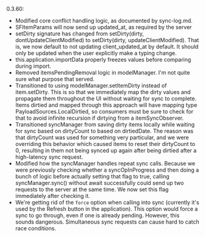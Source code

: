 0.3.60:
- Modified core conflict handling logic, as documented by sync-log.md.
- SFItemParams will now send up updated_at, as required by the server
- setDirty signature has changed from setDirty(dirty, dontUpdateClientModified) to setDirty(dirty, updateClientModified). That is, we now default to not updating client_updated_at by default. It should only be updated when the user explicitly make a typing change.
- this.application.importData properly freezes values before comparing during import.
- Removed itemsPendingRemoval logic in modelManager. I'm not quite sure what purpose that served.
- Transitioned to using modelManager.setItemDirty instead of item.setDirty. This is so that we immediately map the dirty values and propagate them throughout the UI without waiting for sync to complete. Items dirtied and mapped through this approach will have mapping type PayloadSources.LocalDirtied, so consumers must be sure to check for that to avoid infinite recursion if dirtying from a itemSyncObserver.
- Transitioned syncManager from saving dirty items locally while waiting for sync based on dirtyCount to based on dirtiedDate. The reason was that dirtyCount was used for something very particular, and we were overriding this behavior which caused items to reset their dirtyCount to 0, resulting in them not being synced up again after being dirtied after a high-latency sync request.
- Modified how the syncManager handles repeat sync calls. Because we were previously checking whether a syncOpInProgress and then doing a bunch of logic before actually setting that flag to true, calling syncManager.sync() without await successfully could send up two requests to the server at the same time. We now set this flag immediately after checking it.
- We're getting rid of the `force` option when calling into sync (currently it's used by the Refresh button in the application). This option would force a sync to go through, even if one is already pending. However, this sounds dangerous. Simultaneous sync requests can cause hard to catch race conditions.
